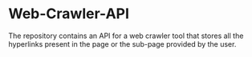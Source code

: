 # Web-Crawler-API
The repository contains an API for a web crawler tool that stores all the hyperlinks present in the page or the sub-page provided by the user.

